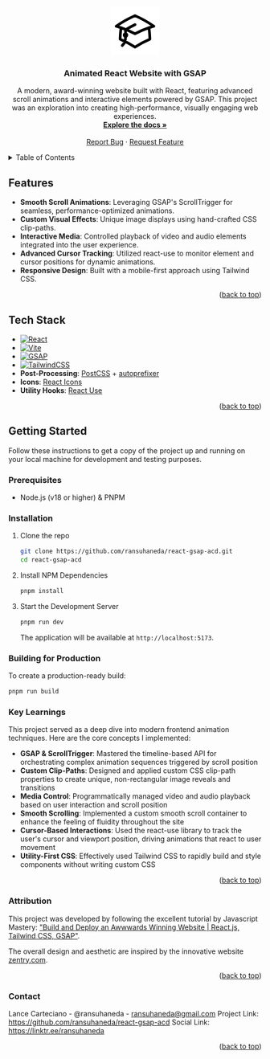 <!-- Improved compatibility of back to top link: See: https://github.com/othneildrew/Best-README-Template/pull/73 -->

<a id="readme-top"></a>

<!-- PROJECT SHIELDS -->
<!--
*** I'm using markdown "reference style" links for readability.
*** Reference links are enclosed in brackets [ ] instead of parentheses ( ).
*** See the bottom of this document for the declaration of the reference variables
*** for contributors-url, forks-url, etc. This is an optional, concise syntax you may use.
*** https://www.markdownguide.org/basic-syntax/#reference-style-links
-->

<!-- PROJECT LOGO -->
<br />
<div align="center">

   <a href="https://github.com/ransuhaneda/react-gsap-acd">
    <img src="public/img/logo.png" alt="Logo" width="96" height="96">
  </a>
  <h3 align="center">Animated React Website with GSAP</h3>
  <p align="center">
   A modern, award-winning website built with React, featuring advanced scroll animations and interactive elements powered by GSAP. This project was an exploration into creating high-performance, visually engaging web experiences.
    <br />
    <a href="https://github.com/ransuhaneda/react-gsap-acd"><strong>Explore the docs »</strong></a>
    <br />
    <br />
    <a href="https://github.com/ransuhaneda/react-gsap-acd/issues">Report Bug</a>
    ·
    <a href="https://github.com/ransuhaneda/react-gsap-acd/issues">Request Feature</a>
  </p>
</div>

<!-- TABLE OF CONTENTS -->
<details>
  <summary>Table of Contents</summary>
  <ol>
    <li>
      <a href="#features">Features</a>
    </li>
    <li><a href="#tech-stack">Tech Stack</a></li>
    <li>
      <a href="#getting-started">Getting Started</a>
      <ul>
        <li><a href="#prerequisites">Prerequisites</a></li>
        <li><a href="#installation">Installation</a></li>
        <li><a href="#building-for-production">Building for Production</a></li>
      </ul>
    </li>
    <li><a href="#key-learnings">Key Learnings</a></li>
    <li><a href="#attribution">Attribution</a></li>
    <li><a href="#contact">Contact</a></li>
  </ol>
</details>

<!-- FEATURES -->

## Features

- **Smooth Scroll Animations**: Leveraging GSAP's ScrollTrigger for seamless, performance-optimized animations.
- **Custom Visual Effects**: Unique image displays using hand-crafted CSS clip-paths.
- **Interactive Media**: Controlled playback of video and audio elements integrated into the user experience.
- **Advanced Cursor Tracking**: Utilized react-use to monitor element and cursor positions for dynamic animations.
- **Responsive Design**: Built with a mobile-first approach using Tailwind CSS.

<p align="right">(<a href="#readme-top">back to top</a>)</p>

<!-- TECHSTACK -->

## Tech Stack

- [![React][React-shield]][React-url]
- [![Vite][Vite-shield]][Vite-url]
- [![GSAP][GSAP-shield]][GSAP-url]
- [![TailwindCSS][TailwindCSS-shield]][TailwindCSS-url]
- **Post-Processing**: [PostCSS](https://postcss.org/) + [autoprefixer](https://github.com/postcss/autoprefixer)
- **Icons**: [React Icons](https://react-icons.github.io/react-icons/)
- **Utility Hooks**: [React Use](https://github.com/streamich/react-use)

<p align="right">(<a href="#readme-top">back to top</a>)</p>

<!-- GETTING STARTED -->

## Getting Started

Follow these instructions to get a copy of the project up and running on your local machine for development and testing purposes.

### Prerequisites

- Node.js (v18 or higher) & PNPM

### Installation

1.  Clone the repo

    ```bash
    git clone https://github.com/ransuhaneda/react-gsap-acd.git
    cd react-gsap-acd
    ```

2.  Install NPM Dependencies

    ```bash
    pnpm install
    ```

3.  Start the Development Server
    ```bash
    pnpm run dev
    ```
    The application will be available at `http://localhost:5173`.

<!-- Production Build -->

### Building for Production

To create a production-ready build:

```bash
pnpm run build
```

### Key Learnings

This project served as a deep dive into modern frontend animation techniques. Here are the core concepts I implemented:

- **GSAP & ScrollTrigger**: Mastered the timeline-based API for orchestrating complex animation sequences triggered by scroll position
- **Custom Clip-Paths**: Designed and applied custom CSS clip-path properties to create unique, non-rectangular image reveals and transitions
- **Media Control**: Programmatically managed video and audio playback based on user interaction and scroll position
- **Smooth Scrolling**: Implemented a custom smooth scroll container to enhance the feeling of fluidity throughout the site
- **Cursor-Based Interactions**: Used the react-use library to track the user's cursor and viewport position, driving animations that react to user movement
- **Utility-First CSS**: Effectively used Tailwind CSS to rapidly build and style components without writing custom CSS

<p align="right">(<a href="#readme-top">back to top</a>)</p>

<!-- Attribution & Inspiration -->

### Attribution

This project was developed by following the excellent tutorial by Javascript Mastery:
["Build and Deploy an Awwwards Winning Website | React.js, Tailwind CSS, GSAP"](https://www.youtube.com/watch?v=zA9r5zTllx4).

The overall design and aesthetic are inspired by the innovative website [zentry.com](https://zentry.com/).

<p align="right">(<a href="#readme-top">back to top</a>)</p>

<!-- CONTACT -->

### Contact

Lance Carteciano - @ransuhaneda - ransuhaneda@gmail.com
Project Link: https://github.com/ransuhaneda/react-gsap-acd
Social Link: https://linktr.ee/ransuhaneda

<p align="right">(<a href="#readme-top">back to top</a>)</p>

<!-- MARKDOWN LINKS & IMAGES -->
<!-- https://www.markdownguide.org/basic-syntax/#reference-style-links -->

<!-- Url -->

[React-url]: https://react.dev/
[GSAP-url]: https://gsap.com/
[TailwindCSS-url]: https://tailwindcss.com/
[Vite-url]: https://vite.dev/

<!-- Badges -->

[React-shield]: https://img.shields.io/badge/React-20232A?style=for-the-badge&logo=react&logoColor=61DAFB
[GSAP-shield]: https://img.shields.io/badge/GSAP-88CE02?style=for-the-badge&logo=greensock&logoColor=white
[TailwindCSS-shield]: https://img.shields.io/badge/Tailwind_CSS-38B2AC?style=for-the-badge&logo=tailwind-css&logoColor=white
[Vite-shield]: https://img.shields.io/badge/Vite-B73BFE?style=for-the-badge&logo=vite&logoColor=FFD62E
